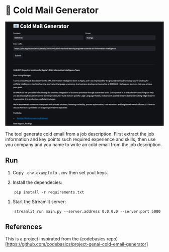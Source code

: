 # 📧 Cold Mail Generator

<img src="img/screenshot.png" />

The tool generate cold email from a job description. First extract the job information and key points such required experience and skills, then use you company and you name to write an cold email from the job description.

## Run
1. Copy `.env.example` to `.env` then set yout keys.

1. Install the dependecies:
```commandline
    pip install -r requirements.txt
```

1. Start the Streamlit server:
```commandline
    streamlit run main.py --server.address 0.0.0.0 --server.port 5000
```

## References

This is a project inspirated from the (codebasics repo)[https://github.com/codebasics/project-genai-cold-email-generator]
